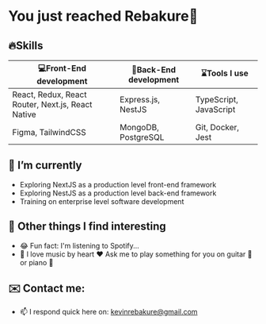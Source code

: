 # You just reached Rebakure👋

## 🔥Skills

|💻Front-End development | 🚥Back-End development | ⌛Tools I use |
|--------------------|----------------------|------------|
|React, Redux, React Router, Next.js, React Native | Express.js, NestJS | TypeScript, JavaScript |
| Figma, TailwindCSS | MongoDB, PostgreSQL | Git, Docker, Jest |
  
## 🌱 I’m currently 
- Exploring NextJS as a production level front-end framework
- Exploring NestJS as a production level back-end framework
- Training on enterprise level software development

## 💪 Other things I find interesting

- 😂 Fun fact: I'm listening to Spotify...
- 🎹 I love music by heart ❤️ Ask me to play something for you on guitar 🎸 or piano 🎹

## ✉️ Contact me:

- 📫 I respond quick here on: kevinrebakure@gmail.com
